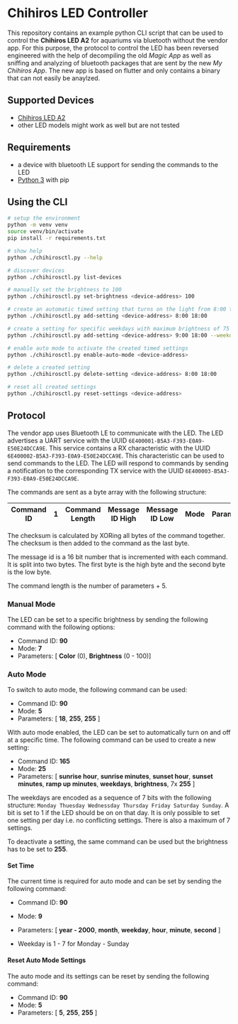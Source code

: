 # Chihiros LED Controller

This repository contains an example python CLI script that can be used to control the **Chihiros LED A2** for aquariums via bluetooth without the vendor app. For this purpose, the protocol to control the LED has been reversed engineered with the help of decompiling the old *Magic App* as well as sniffing and analyzing of bluetooth packages that are sent by the new *My Chihiros App*. The new app is based on flutter and only contains a binary that can not easily be anaylzed.


## Supported Devices
- [Chihiros LED A2](https://www.chihirosaquaticstudio.com/products/chihiros-a-ii-built-in-bluetooth)
- other LED models might work as well but are not tested

## Requirements
- a device with bluetooth LE support for sending the commands to the LED
- [Python 3](https://www.python.org/downloads/) with pip

## Using the CLI
```bash
# setup the environment
python -m venv venv
source venv/bin/activate
pip install -r requirements.txt

# show help
python ./chihirosctl.py --help

# discover devices
python ./chihirosctl.py list-devices

# manually set the brightness to 100
python ./chihirosctl.py set-brightness <device-address> 100

# create an automatic timed setting that turns on the light from 8:00 to 18:00
python ./chihirosctl.py add-setting <device-address> 8:00 18:00

# create a setting for specific weekdays with maximum brightness of 75 and ramp up time of 30 minutes
python ./chihirosctl.py add-setting <device-address> 9:00 18:00 --weekdays monday --weekdays tuesday --ramp-up-in-minutes 30 --max-brightness 75

# enable auto mode to activate the created timed settings
python ./chihirosctl.py enable-auto-mode <device-address>

# delete a created setting
python ./chihirosctl.py delete-setting <device-address> 8:00 18:00

# reset all created settings
python ./chihirosctl.py reset-settings <device-address>

```

## Protocol
The vendor app uses Bluetooth LE to communicate with the LED. The LED advertises a UART service with the UUID `6E400001-B5A3-F393-E0A9-E50E24DCCA9E`. This service contains a RX characteristic with the UUID `6E400002-B5A3-F393-E0A9-E50E24DCCA9E`. This characteristic can be used to send commands to the LED. The LED will respond to commands by sending a notification to the corresponding TX service with the UUID `6E400003-B5A3-F393-E0A9-E50E24DCCA9E`.


The commands are sent as a byte array with the following structure:


| Command ID | 1 | Command Length | Message ID High | Message ID Low | Mode | Parameters | Checksum |
| --- | --- | --- | --- | --- | --- | --- | --- |


The checksum is calculated by XORing all bytes of the command together. The checksum is then added to the command as the last byte.

The message id is a 16 bit number that is incremented with each command. It is split into two bytes. The first byte is the high byte and the second byte is the low byte. 

The command length is the number of parameters + 5. 

### Manual Mode
The LED can be set to a specific brightness by sending the following command with the following options:
- Command ID: **90**
- Mode: **7**
- Parameters: [ **Color** (0), **Brightness** (0 - 100)]


### Auto Mode
To switch to auto mode, the following command can be used:
- Command ID: **90**
- Mode: **5**
- Parameters: [ **18**, **255**, **255** ]

With auto mode enabled, the LED can be set to automatically turn on and off at a specific time. The following command can be used to create a new setting:

- Command ID: **165**
- Mode: **25**
- Parameters: [ **sunrise hour**, **sunrise minutes**, **sunset hour**, **sunset minutes**, **ramp up minutes**, **weekdays**, **brightness**, 7x **255** ]

The weekdays are encoded as a sequence of 7 bits with the following structure: `Monday Thuesday Wednessday Thursday Friday Saturday Sunday`. A bit is set to 1 if the LED should be on on that day. It is only possible to set one setting per day i.e. no conflicting settings. There is also a maximum of 7 settings.

To deactivate a setting, the same command can be used but the brightness has to be set to **255**.

#### Set Time
The current time is required for auto mode and can be set by sending the following command:

- Command ID: **90**
- Mode: **9**
- Parameters: [ **year - 2000**, **month**, **weekday**, **hour**, **minute**, **second** ]

- Weekday is 1 - 7 for Monday - Sunday

#### Reset Auto Mode Settings
The auto mode and its settings can be reset by sending the following command:
- Command ID: **90**
- Mode: **5**
- Parameters: [ **5**, **255**, **255** ]